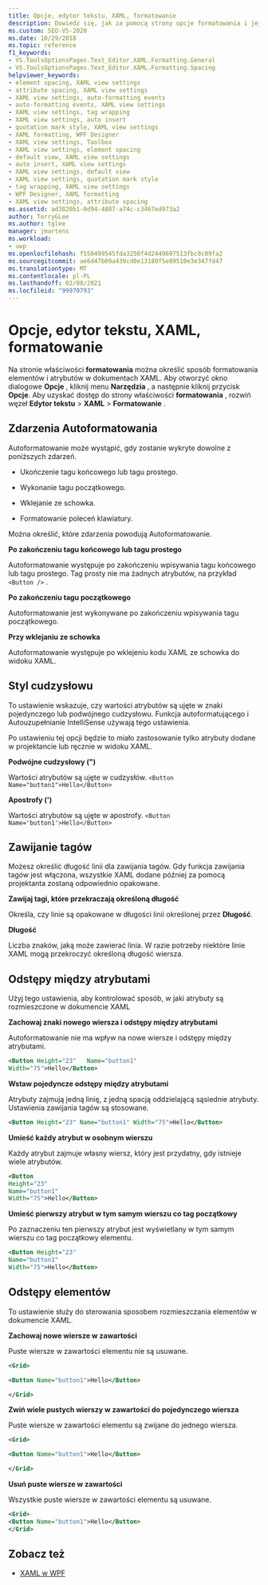```yaml
---
title: Opcje, edytor tekstu, XAML, formatowanie
description: Dowiedz się, jak za pomocą strony opcje formatowania i jej podstrony ustawić opcje formatowania kodu w edytorze kodu podczas programowania w języku XAML.
ms.custom: SEO-VS-2020
ms.date: 10/29/2018
ms.topic: reference
f1_keywords:
- VS.ToolsOptionsPages.Text_Editor.XAML.Formatting.General
- VS.ToolsOptionsPages.Text_Editor.XAML.Formatting.Spacing
helpviewer_keywords:
- element spacing, XAML view settings
- attribute spacing, XAML view settings
- XAML view settings, auto-formatting events
- auto-formatting events, XAML view settings
- XAML view settings, tag wrapping
- XAML view settings, auto insert
- quotation mark style, XAML view settings
- XAML formatting, WPF Designer
- XAML view settings, Toolbox
- XAML view settings, element spacing
- default view, XAML view settings
- auto insert, XAML view settings
- XAML view settings, default view
- XAML view settings, quotation mark style
- tag wrapping, XAML view settings
- WPF Designer, XAML formatting
- XAML view settings, attribute spacing
ms.assetid: ad3820b1-0d94-4807-a74c-c3467ed973a2
author: TerryGLee
ms.author: tglee
manager: jmartens
ms.workload:
- uwp
ms.openlocfilehash: f550499545fda3250f4d2449697513fbc8c09fa2
ms.sourcegitcommit: ae6d47b09a439cd0e13180f5e89510e3e347fd47
ms.translationtype: MT
ms.contentlocale: pl-PL
ms.lasthandoff: 02/08/2021
ms.locfileid: "99970793"
---
```

# <a name="options-text-editor-xaml-formatting"></a>Opcje, edytor tekstu, XAML, formatowanie

Na stronie właściwości **formatowania** można określić sposób formatowania elementów i atrybutów w dokumentach XAML. Aby otworzyć okno dialogowe **Opcje** , kliknij menu **Narzędzia** , a następnie kliknij przycisk **Opcje**. Aby uzyskać dostęp do strony właściwości **formatowania** , rozwiń węzeł **Edytor tekstu**  >  **XAML**  >  **Formatowanie** .

## <a name="auto-formatting-events"></a>Zdarzenia Autoformatowania

Autoformatowanie może wystąpić, gdy zostanie wykryte dowolne z poniższych zdarzeń.

- Ukończenie tagu końcowego lub tagu prostego.

- Wykonanie tagu początkowego.

- Wklejanie ze schowka.

- Formatowanie poleceń klawiatury.

Można określić, które zdarzenia powodują Autoformatowanie.

**Po zakończeniu tagu końcowego lub tagu prostego**

Autoformatowanie występuje po zakończeniu wpisywania tagu końcowego lub tagu prostego. Tag prosty nie ma żadnych atrybutów, na przykład `<Button />` .

**Po zakończeniu tagu początkowego**

Autoformatowanie jest wykonywane po zakończeniu wpisywania tagu początkowego.

**Przy wklejaniu ze schowka**

Autoformatowanie występuje po wklejeniu kodu XAML ze schowka do widoku XAML.

## <a name="quotation-mark-style"></a>Styl cudzysłowu

To ustawienie wskazuje, czy wartości atrybutów są ujęte w znaki pojedynczego lub podwójnego cudzysłowu. Funkcja autoformatującego i Autouzupełnianie IntelliSense używają tego ustawienia.

Po ustawieniu tej opcji będzie to miało zastosowanie tylko atrybuty dodane w projektancie lub ręcznie w widoku XAML.

**Podwójne cudzysłowy (")**

Wartości atrybutów są ujęte w cudzysłów.
`<Button Name="button1">Hello</Button>`

**Apostrofy (')**

Wartości atrybutów są ujęte w apostrofy.
`<Button Name='button1'>Hello</Button>`

## <a name="tag-wrapping"></a>Zawijanie tagów

Możesz określić długość linii dla zawijania tagów. Gdy funkcja zawijania tagów jest włączona, wszystkie XAML dodane później za pomocą projektanta zostaną odpowiednio opakowane.

**Zawijaj tagi, które przekraczają określoną długość**

Określa, czy linie są opakowane w długości linii określonej przez **Długość**.

**Długość**

Liczba znaków, jaką może zawierać linia. W razie potrzeby niektóre linie XAML mogą przekroczyć określoną długość wiersza.

## <a name="attribute-spacing"></a>Odstępy między atrybutami

Użyj tego ustawienia, aby kontrolować sposób, w jaki atrybuty są rozmieszczone w dokumencie XAML

**Zachowaj znaki nowego wiersza i odstępy między atrybutami**

Autoformatowanie nie ma wpływ na nowe wiersze i odstępy między atrybutami.

```xml
<Button Height="23"   Name="button1"
Width="75">Hello</Button>
```

**Wstaw pojedyncze odstępy między atrybutami**

Atrybuty zajmują jedną linię, z jedną spacją oddzielającą sąsiednie atrybuty. Ustawienia zawijania tagów są stosowane.

```xml
<Button Height="23" Name="button1" Width="75">Hello</Button>
```

**Umieść każdy atrybut w osobnym wierszu**

Każdy atrybut zajmuje własny wiersz, który jest przydatny, gdy istnieje wiele atrybutów.

```xml
<Button
Height="23"
Name="button1"
Width="75">Hello</Button>
```

**Umieść pierwszy atrybut w tym samym wierszu co tag początkowy**

Po zaznaczeniu ten pierwszy atrybut jest wyświetlany w tym samym wierszu co tag początkowy elementu.

```xml
<Button Height="23"
Name="button1"
Width="75">Hello</Button>
```

## <a name="element-spacing"></a>Odstępy elementów

To ustawienie służy do sterowania sposobem rozmieszczania elementów w dokumencie XAML.

**Zachowaj nowe wiersze w zawartości**

Puste wiersze w zawartości elementu nie są usuwane.

```xml
<Grid>

<Button Name="button1">Hello</Button>

</Grid>
```

**Zwiń wiele pustych wierszy w zawartości do pojedynczego wiersza**

Puste wiersze w zawartości elementu są zwijane do jednego wiersza.

```xml
<Grid>

<Button Name="button1">Hello</Button>

</Grid>
```

**Usuń puste wiersze w zawartości**

Wszystkie puste wiersze w zawartości elementu są usuwane.

```xml
<Grid>
<Button Name="button1">Hello</Button>
</Grid>
```

## <a name="see-also"></a>Zobacz też

- [XAML w WPF](/dotnet/framework/wpf/advanced/xaml-in-wpf)
